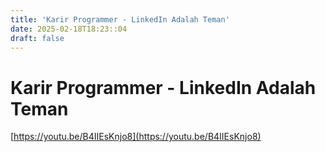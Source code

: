 ```yaml
---
title: 'Karir Programmer - LinkedIn Adalah Teman'
date: 2025-02-18T18:23::04
draft: false
---
```


# Karir Programmer - LinkedIn Adalah Teman

[https://youtu.be/B4IIEsKnjo8](https://youtu.be/B4IIEsKnjo8)
